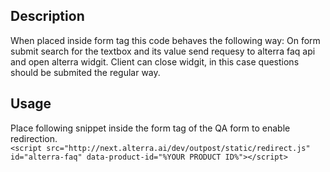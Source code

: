 ## Description

When placed inside  form tag this code behaves the following way:
On form submit search for the textbox and its value send requesy to alterra faq api and open alterra widgit.
Client can close widgit, in this case questions should be submited the regular way.


## Usage

Place following snippet inside the form tag of the QA form to enable redirection.\
    ```
    <script src="http://next.alterra.ai/dev/outpost/static/redirect.js" id="alterra-faq" data-product-id="%YOUR PRODUCT ID%"></script>
    ```

